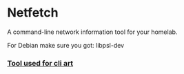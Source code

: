 # Netfetch
A command-line network information tool for your homelab.


For Debian make sure you got:
    libpsl-dev


### [Tool used for cli art](https://github.com/TheZoraiz/ascii-image-converter)
